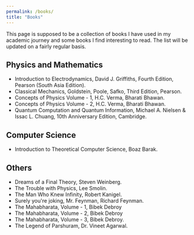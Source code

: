 ```yaml
---
permalink: /books/
title: "Books"
---
```


This page is supposed to be a collection of books I have used in my academic journey and some books I find interesting to read. The list will be updated on a fairly regular basis.

## Physics and Mathematics
- Introduction to Electrodynamics, David J. Griffiths, Fourth Edition, Pearson (South Asia Edition).
- Classical Mechanics, Goldstein, Poole, Safko, Third Edition, Pearson.
- Concepts of Physics Volume - 1, H.C. Verma, Bharati Bhawan.
- Concepts of Physics Volume - 2, H.C. Verma, Bharati Bhawan.
- Quantum Computation and Quantum Information, Michael A. Nielsen & Issac L. Chuang, 10th Anniversary Edition, Cambridge. 

## Computer Science
- Introduction to Theoretical Computer Science, Boaz Barak.

## Others
- Dreams of a Final Theory, Steven Weinberg.
- The Trouble with Physics, Lee Smolin.
- The Man Who Knew Infinity, Robert Kanigel.
- Surely you're joking, Mr. Feynman, Richard Feynman.
- The Mahabharata, Volume - 1, Bibek Debroy
- The Mahabharata, Volume - 2, Bibek Debroy
- The Mahabharata, Volume - 3, Bibek Debroy.
- The Legend of Parshuram, Dr. Vineet Agarwal.
  
